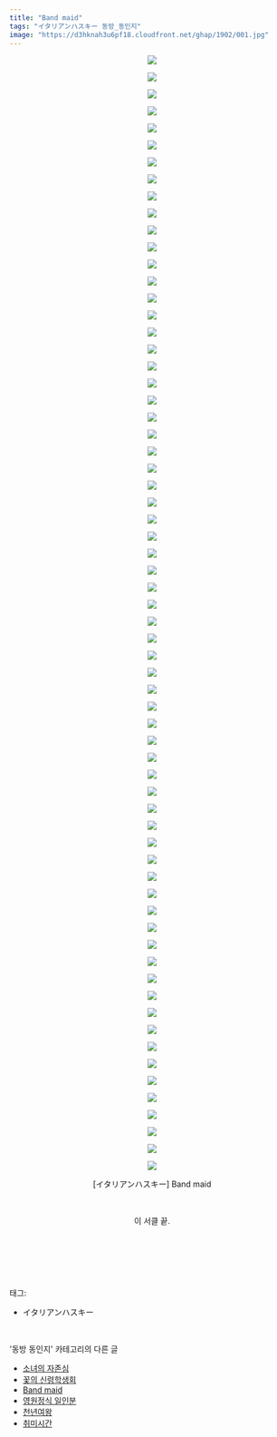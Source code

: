 ```yaml
---
title: "Band maid"
tags: "イタリアンハスキー 동방_동인지"
image: "https://d3hknah3u6pf18.cloudfront.net/ghap/1902/001.jpg"
---
```

<div class="article">
<p style="text-align: center; clear: none; float: none;"><img src="{{ site.imgserver4 }}/ghap/1902/001.jpg"/></p>
<p style="text-align: center; clear: none; float: none;"><img src="{{ site.imgserver4 }}/ghap/1902/002.jpg"/></p>
<p style="text-align: center; clear: none; float: none;"><img src="{{ site.imgserver4 }}/ghap/1902/003.jpg"/></p>
<p style="text-align: center; clear: none; float: none;"><img src="{{ site.imgserver4 }}/ghap/1902/004.jpg"/></p>
<p style="text-align: center; clear: none; float: none;"><img src="{{ site.imgserver4 }}/ghap/1902/005.jpg"/></p>
<p style="text-align: center; clear: none; float: none;"><img src="{{ site.imgserver4 }}/ghap/1902/006.jpg"/></p>
<p style="text-align: center; clear: none; float: none;"><img src="{{ site.imgserver4 }}/ghap/1902/007.jpg"/></p>
<p style="text-align: center; clear: none; float: none;"><img src="{{ site.imgserver4 }}/ghap/1902/008.jpg"/></p>
<p style="text-align: center; clear: none; float: none;"><img src="{{ site.imgserver4 }}/ghap/1902/009.jpg"/></p>
<p style="text-align: center; clear: none; float: none;"><img src="{{ site.imgserver4 }}/ghap/1902/010.jpg"/></p>
<p style="text-align: center; clear: none; float: none;"><img src="{{ site.imgserver4 }}/ghap/1902/011.jpg"/></p>
<p style="text-align: center; clear: none; float: none;"><img src="{{ site.imgserver4 }}/ghap/1902/012.jpg"/></p>
<p style="text-align: center; clear: none; float: none;"><img src="{{ site.imgserver4 }}/ghap/1902/013.jpg"/></p>
<p style="text-align: center; clear: none; float: none;"><img src="{{ site.imgserver4 }}/ghap/1902/014.jpg"/></p>
<p style="text-align: center; clear: none; float: none;"><img src="{{ site.imgserver4 }}/ghap/1902/015.jpg"/></p>
<p style="text-align: center; clear: none; float: none;"><img src="{{ site.imgserver4 }}/ghap/1902/016.jpg"/></p>
<p style="text-align: center; clear: none; float: none;"><img src="{{ site.imgserver4 }}/ghap/1902/017.jpg"/></p>
<p style="text-align: center; clear: none; float: none;"><img src="{{ site.imgserver4 }}/ghap/1902/018.jpg"/></p>
<p style="text-align: center; clear: none; float: none;"><img src="{{ site.imgserver4 }}/ghap/1902/019.jpg"/></p>
<p style="text-align: center; clear: none; float: none;"><img src="{{ site.imgserver4 }}/ghap/1902/020.jpg"/></p>
<p style="text-align: center; clear: none; float: none;"><img src="{{ site.imgserver4 }}/ghap/1902/021.jpg"/></p>
<p style="text-align: center; clear: none; float: none;"><img src="{{ site.imgserver4 }}/ghap/1902/022.jpg"/></p>
<p style="text-align: center; clear: none; float: none;"><img src="{{ site.imgserver4 }}/ghap/1902/023.jpg"/></p>
<p style="text-align: center; clear: none; float: none;"><img src="{{ site.imgserver4 }}/ghap/1902/024.jpg"/></p>
<p style="text-align: center; clear: none; float: none;"><img src="{{ site.imgserver4 }}/ghap/1902/025.jpg"/></p>
<p style="text-align: center; clear: none; float: none;"><img src="{{ site.imgserver4 }}/ghap/1902/026.jpg"/></p>
<p style="text-align: center; clear: none; float: none;"><img src="{{ site.imgserver4 }}/ghap/1902/027.jpg"/></p>
<p style="text-align: center; clear: none; float: none;"><img src="{{ site.imgserver4 }}/ghap/1902/028.jpg"/></p>
<p style="text-align: center; clear: none; float: none;"><img src="{{ site.imgserver4 }}/ghap/1902/029.jpg"/></p>
<p style="text-align: center; clear: none; float: none;"><img src="{{ site.imgserver4 }}/ghap/1902/030.jpg"/></p>
<p style="text-align: center; clear: none; float: none;"><img src="{{ site.imgserver4 }}/ghap/1902/031.jpg"/></p>
<p style="text-align: center; clear: none; float: none;"><img src="{{ site.imgserver4 }}/ghap/1902/032.jpg"/></p>
<p style="text-align: center; clear: none; float: none;"><img src="{{ site.imgserver4 }}/ghap/1902/033.jpg"/></p>
<p style="text-align: center; clear: none; float: none;"><img src="{{ site.imgserver4 }}/ghap/1902/034.jpg"/></p>
<p style="text-align: center; clear: none; float: none;"><img src="{{ site.imgserver4 }}/ghap/1902/035.jpg"/></p>
<p style="text-align: center; clear: none; float: none;"><img src="{{ site.imgserver4 }}/ghap/1902/036.jpg"/></p>
<p style="text-align: center; clear: none; float: none;"><img src="{{ site.imgserver4 }}/ghap/1902/037.jpg"/></p>
<p style="text-align: center; clear: none; float: none;"><img src="{{ site.imgserver4 }}/ghap/1902/038.jpg"/></p>
<p style="text-align: center; clear: none; float: none;"><img src="{{ site.imgserver4 }}/ghap/1902/039.jpg"/></p>
<p style="text-align: center; clear: none; float: none;"><img src="{{ site.imgserver4 }}/ghap/1902/040.jpg"/></p>
<p style="text-align: center; clear: none; float: none;"><img src="{{ site.imgserver4 }}/ghap/1902/041.jpg"/></p>
<p style="text-align: center; clear: none; float: none;"><img src="{{ site.imgserver4 }}/ghap/1902/042.jpg"/></p>
<p style="text-align: center; clear: none; float: none;"><img src="{{ site.imgserver4 }}/ghap/1902/043.jpg"/></p>
<p style="text-align: center; clear: none; float: none;"><img src="{{ site.imgserver4 }}/ghap/1902/044.jpg"/></p>
<p style="text-align: center; clear: none; float: none;"><img src="{{ site.imgserver4 }}/ghap/1902/045.jpg"/></p>
<p style="text-align: center; clear: none; float: none;"><img src="{{ site.imgserver4 }}/ghap/1902/046.jpg"/></p>
<p style="text-align: center; clear: none; float: none;"><img src="{{ site.imgserver4 }}/ghap/1902/047.jpg"/></p>
<p style="text-align: center; clear: none; float: none;"><img src="{{ site.imgserver4 }}/ghap/1902/048.jpg"/></p>
<p style="text-align: center; clear: none; float: none;"><img src="{{ site.imgserver4 }}/ghap/1902/049.jpg"/></p>
<p style="text-align: center; clear: none; float: none;"><img src="{{ site.imgserver4 }}/ghap/1902/050.jpg"/></p>
<p style="text-align: center; clear: none; float: none;"><img src="{{ site.imgserver4 }}/ghap/1902/051.jpg"/></p>
<p style="text-align: center; clear: none; float: none;"><img src="{{ site.imgserver4 }}/ghap/1902/052.jpg"/></p>
<p style="text-align: center; clear: none; float: none;"><img src="{{ site.imgserver4 }}/ghap/1902/053.jpg"/></p>
<p style="text-align: center; clear: none; float: none;"><img src="{{ site.imgserver4 }}/ghap/1902/054.jpg"/></p>
<p style="text-align: center; clear: none; float: none;"><img src="{{ site.imgserver4 }}/ghap/1902/055.jpg"/></p>
<p style="text-align: center; clear: none; float: none;"><img src="{{ site.imgserver4 }}/ghap/1902/056.jpg"/></p>
<p style="text-align: center; clear: none; float: none;"><img src="{{ site.imgserver4 }}/ghap/1902/057.jpg"/></p>
<p style="text-align: center; clear: none; float: none;"><img src="{{ site.imgserver4 }}/ghap/1902/058.jpg"/></p>
<p style="text-align: center; clear: none; float: none;"><img src="{{ site.imgserver4 }}/ghap/1902/059.jpg"/></p>
<p style="text-align: center; clear: none; float: none;"><img src="{{ site.imgserver4 }}/ghap/1902/060.jpg"/></p>
<p style="text-align: center; clear: none; float: none;"><img src="{{ site.imgserver4 }}/ghap/1902/061.jpg"/></p>
<p style="text-align: center; clear: none; float: none;"><img src="{{ site.imgserver4 }}/ghap/1902/062.jpg"/></p>
<p style="text-align: center; clear: none; float: none;"><img src="{{ site.imgserver4 }}/ghap/1902/063.jpg"/></p>
<p style="text-align: center; clear: none; float: none;"><img src="{{ site.imgserver4 }}/ghap/1902/064.jpg"/></p>
<p style="text-align: center; clear: none; float: none;"><img src="{{ site.imgserver4 }}/ghap/1902/065.jpg"/></p>
<p style="text-align: center; clear: none; float: none;"><img src="{{ site.imgserver4 }}/ghap/1902/066.jpg"/></p>
<p style="text-align: center; clear: none; float: none;">[イタリアンハスキー] Band maid</p>
<p style="text-align: center; clear: none; float: none;"><br/></p>
<p style="text-align: center; clear: none; float: none;">이 서클 끝.</p>
<p style="text-align: center; clear: none; float: none;"><br/></p>
<p><br/></p>
</div><br/>
<div class="tagTrail">
<p>태그: </p>
<ul>
<li>イタリアンハスキー</li>
</ul>
</div><br/>
<div class="another">
<p>'동방 동인지' 카테고리의 다른 글</p>
<ul>
<li><a href="/ghap_1904">소녀의 자존심</a></li>
<li><a href="/ghap_1903">꽃의 신령학생회</a></li>
<li><a href="/ghap_1902">Band maid</a></li>
<li><a href="/ghap_1901">영원정식 일인분</a></li>
<li><a href="/ghap_1900">천년여왕</a></li>
<li><a href="/ghap_1899">취미시간</a></li>
</ul>
</div><br/>
<div class="cb_module cb_fluid">
<div class="cb_wrt cb_profile">
</div><!-- commentList close -->
</div><br/>
